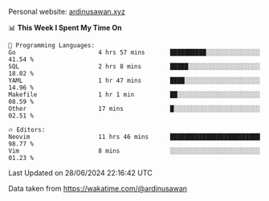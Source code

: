 Personal website: [ardinusawan.xyz](https://ardinusawan.xyz)

<!--START_SECTION:waka-->
📊 **This Week I Spent My Time On** 

```text
💬 Programming Languages: 
Go                       4 hrs 57 mins       ██████████░░░░░░░░░░░░░░░   41.54 % 
SQL                      2 hrs 8 mins        █████░░░░░░░░░░░░░░░░░░░░   18.02 % 
YAML                     1 hr 47 mins        ████░░░░░░░░░░░░░░░░░░░░░   14.96 % 
Makefile                 1 hr 1 min          ██░░░░░░░░░░░░░░░░░░░░░░░   08.59 % 
Other                    17 mins             █░░░░░░░░░░░░░░░░░░░░░░░░   02.51 % 

🔥 Editors: 
Neovim                   11 hrs 46 mins      █████████████████████████   98.77 % 
Vim                      8 mins              ░░░░░░░░░░░░░░░░░░░░░░░░░   01.23 % 
```


 Last Updated on 28/06/2024 22:16:42 UTC
<!--END_SECTION:waka-->
Data taken from https://wakatime.com/@ardinusawan
